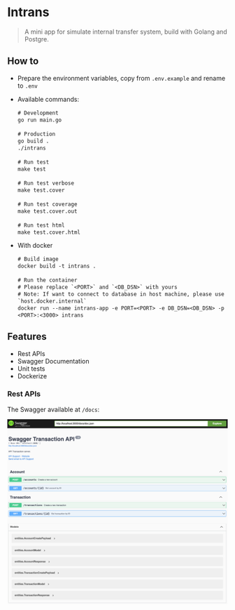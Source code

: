 # Intrans
> A mini app for simulate internal transfer system, build with Golang and Postgre.

## How to

- Prepare the environment variables, copy from `.env.example` and rename to `.env`
- Available commands:

    ```shell
    # Development
    go run main.go

    # Production
    go build .
    ./intrans

    # Run test
    make test

    # Run test verbose
    make test.cover

    # Run test coverage
    make test.cover.out

    # Run test html
    make test.cover.html
    ```
- With docker

    ```shell
    # Build image
    docker build -t intrans .

    # Run the container
    # Please replace `<PORT>` and `<DB_DSN>` with yours
    # Note: If want to connect to database in host machine, please use `host.docker.internal`
    docker run --name intrans-app -e PORT=<PORT> -e DB_DSN=<DB_DSN> -p <PORT>:<3000> intrans
    ```

## Features
- Rest APIs
- Swagger Documentation
- Unit tests
- Dockerize

### Rest APIs

The Swagger available at `/docs`:

<img src="./Swagger.png">